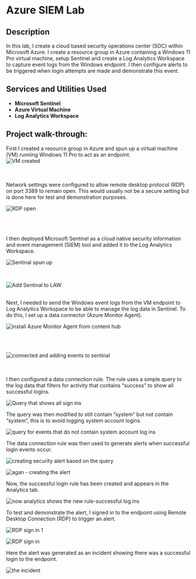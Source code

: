 <h1>Azure SIEM Lab</h1>



<h2>Description</h2>
In this lab, I create a cloud based security operations center (SOC) within Microsoft Azure. I create a resource group in Azure containing a Windows 11 Pro virtual machine, setup Sentinel and create a Log Analytics Workspace to capture event logs from the Windows endpoint. I then configure alerts to be triggered when login attempts are made and demonstrate this event.
<br />


<h2>Services and Utilities Used</h2>


- <b>Microsoft Sentinel</b>
- <b>Azure Virtual Machine</b> 
- <b>Log Analytics Workspace</b> 


<h2>Project walk-through:</h2>

<p align="center">




First I created a resource group in Azure and spun up a virtual machine (VM) running Windows 11 Pro to act as an endpoint.  <br/>
![VM created](https://github.com/user-attachments/assets/8580d614-533b-44cb-99d6-fbaef23d9a9a)

<br />
<br />
Network settings were configured to allow remote desktop protocol (RDP) on port 3389 to remain open. This would usually not be a secure setting but is done here for test and demonstration purposes. 

![RDP open](https://github.com/user-attachments/assets/dad24538-8958-4bf9-bf7f-2d458ff1a877)

<br/>

<br />
<br />
I then deployed Microsoft Sentinel as a cloud native security information and event management (SIEM) tool and added it to the Log Analytics Workspace.  
<br/>

![Sentinal spun up](https://github.com/user-attachments/assets/9becb130-f0e0-40f6-992b-bea7db395ca1)

<br/>

![Add Sentinal to LAW](https://github.com/user-attachments/assets/51137ce9-4101-4130-86c1-e4f74cba7555)
<br />


<br />
Next, I needed to send the Windows event logs from the VM endpoint to Log Analytics Workspace to be able to manage the log data in Sentinel. To do this, I set up a data connector (Azure Monitor Agent).
<br/>

![install Azure Monitor Agent from content hub](https://github.com/user-attachments/assets/e5a792fe-1336-47cb-a5df-7deb6c78214c)

<br/>

<br/>

![connected and adding events to sentinal](https://github.com/user-attachments/assets/a38318a6-55a7-47d2-9106-4e8360d35f82)

<br />
<br />
I then configured a data connection rule. The rule uses a simple query to the log data that filters for activity that contains “success” to show all successful logins.  
<br/>

![Query that shows all sign ins](https://github.com/user-attachments/assets/1eb9a45e-77bc-4105-bfc5-2fad2a7d76da)

</p>

The query was then modified to still contain “system” but not contain “system”, this is to avoid logging system account logins.
 <br/>

![query for events that do not contain system account log ins](https://github.com/user-attachments/assets/52397812-1c13-4b67-9d33-69f8bce73797)

</p>

The data connection rule was then used to generate alerts when successful login events occur. 
<br/>

![creating security alert based on the query](https://github.com/user-attachments/assets/6e23b40a-a885-47a3-acbd-064f0b87eb30)

![agan - creating the alert](https://github.com/user-attachments/assets/aae54fa8-ba27-4e19-8217-333f47f8ace3)

</p>

Now, the successful login rule has been created and appears in the Analytics tab.
<br/>

![now analytics shows the new rule-successful log ins](https://github.com/user-attachments/assets/fc5ed3af-1a59-402f-90f4-93ac859f12c9)

</p>

To test and demonstrate the alert, I signed in to the endpoint using Remote Desktop Connection (RDP) to trigger an alert.

![RDP sign in 1](https://github.com/user-attachments/assets/790fc633-38d4-49f5-bb8a-4bfc20ade2d7)

![RDP sign in](https://github.com/user-attachments/assets/e396984d-8efa-448e-a552-1258c420fbbc)

</p>

Here the alert was generated as an incident showing there was a successful login to the endpoint.  <br/>

![the incident](https://github.com/user-attachments/assets/392d9f1e-afb4-4955-84c9-002824f493ca)

</p>
